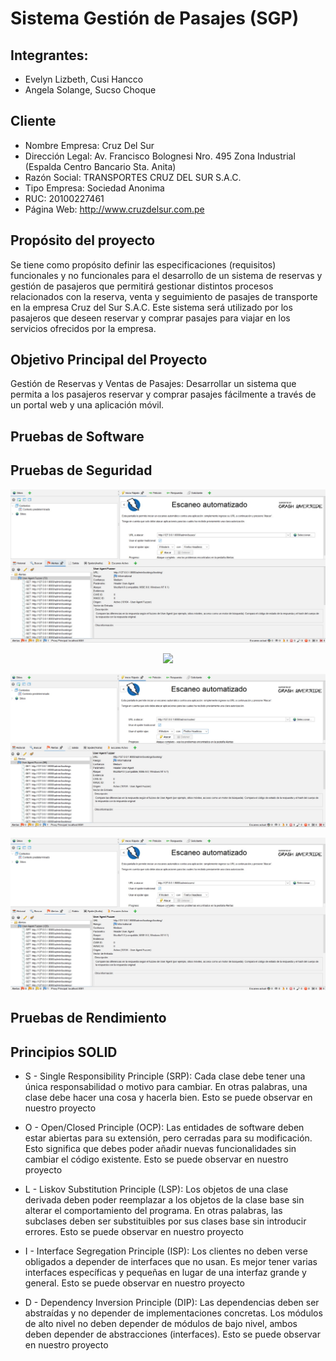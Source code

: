 #  Sistema Gestión de Pasajes (SGP)

## Integrantes:
- Evelyn Lizbeth, Cusi Hancco
- Angela Solange, Sucso Choque

## Cliente
- Nombre Empresa: Cruz Del Sur
- Dirección Legal: Av. Francisco Bolognesi Nro. 495 Zona Industrial (Espalda Centro Bancario Sta. Anita)
- Razón Social: TRANSPORTES CRUZ DEL SUR S.A.C.
- Tipo Empresa: Sociedad Anonima
- RUC: 20100227461
- Página Web: http://www.cruzdelsur.com.pe

## Propósito del proyecto
Se tiene como propósito definir las especificaciones (requisitos) funcionales y no funcionales para el desarrollo de un sistema de reservas y gestión de pasajeros que permitirá gestionar distintos procesos relacionados con la reserva, venta y seguimiento de pasajes de transporte en la empresa Cruz del Sur S.A.C. Este sistema será utilizado por los pasajeros que deseen reservar y comprar pasajes para viajar en los servicios ofrecidos por la empresa.

## Objetivo Principal del Proyecto
Gestión de Reservas y Ventas de Pasajes: Desarrollar un sistema que permita a los pasajeros reservar y comprar pasajes fácilmente a través de un portal web y una aplicación móvil.

## Pruebas de Software


## Pruebas de Seguridad


   <p align="center">
    <img src="/Images/E2.jpeg">
  </p>

   <p align="center">
    <img src="/Images/E1.jpeg">
  </p>

   <p align="center">
    <img src="/Images/E3.jpeg">
  </p>


   <p align="center">
    <img src="/Images/E4.jpeg">
  </p>


  
## Pruebas de Rendimiento



## Principios SOLID
- S - Single Responsibility Principle (SRP):
Cada clase debe tener una única responsabilidad o motivo para cambiar. En otras palabras, una clase debe hacer una cosa y hacerla bien. Esto se puede observar en nuestro proyecto


- O - Open/Closed Principle (OCP):
Las entidades de software deben estar abiertas para su extensión, pero cerradas para su modificación. Esto significa que debes poder añadir nuevas funcionalidades sin cambiar el código existente.  Esto se puede observar en nuestro proyecto


- L - Liskov Substitution Principle (LSP):
Los objetos de una clase derivada deben poder reemplazar a los objetos de la clase base sin alterar el comportamiento del programa. En otras palabras, las subclases deben ser substituibles por sus clases base sin introducir errores. Esto se puede observar en nuestro proyecto



- I - Interface Segregation Principle (ISP):
Los clientes no deben verse obligados a depender de interfaces que no usan. Es mejor tener varias interfaces específicas y pequeñas en lugar de una interfaz grande y general. Esto se puede observar en nuestro proyecto


- D - Dependency Inversion Principle (DIP):
Las dependencias deben ser abstraídas y no depender de implementaciones concretas. Los módulos de alto nivel no deben depender de módulos de bajo nivel, ambos deben depender de abstracciones (interfaces). Esto se puede observar en nuestro proyecto


